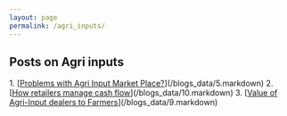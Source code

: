 ```yaml
---
layout: page
permalink: /agri_inputs/
---
```

<h2>Posts on Agri inputs</h2>
1. [<u>Problems with Agri Input Market Place?</u>](/blogs_data/5.markdown)
2. [<u>How retailers manage cash flow</u>](/blogs_data/10.markdown)
3. [<u>Value of Agri-Input dealers to Farmers</u>](/blogs_data/9.markdown)